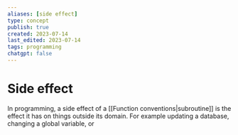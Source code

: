 ```yaml
---
aliases: [side effect]
type: concept
publish: true
created: 2023-07-14
last_edited: 2023-07-14
tags: programming
chatgpt: false
---
```

# Side effect

In programming, a side effect of a [[Function conventions|subroutine]] is the effect it has on things outside its domain. For example updating a database, changing a global variable, or 